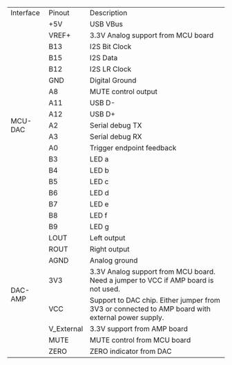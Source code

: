 <table>
    <tr>
        <td>Interface</td>
        <td>Pinout</td>
        <td>Description</td>
    </tr>
    <tr><td rowspan="19">MCU-DAC</td>
        <td>+5V</td><td>USB VBus</td></tr>
    <tr><td>VREF+</td><td>3.3V Analog support from MCU board</td></tr>
    <tr><td>B13</td><td>I2S Bit Clock</td></tr>
    <tr><td>B15</td><td>I2S Data</td></tr>
    <tr><td>B12</td><td>I2S LR Clock</td></tr>
    <tr><td>GND</td><td>Digital Ground</td></tr>
    <tr><td>A8</td><td>MUTE control output</td></tr>
    <tr><td>A11</td><td>USB D-</td></tr>
    <tr><td>A12</td><td>USB D+</td></tr>
    <tr><td>A2</td><td>Serial debug TX</td></tr>
    <tr><td>A3</td><td>Serial debug RX</td></tr>
    <tr><td>A0</td><td>Trigger endpoint feedback</td></tr>
    <tr><td>B3</td><td>LED a</td></tr>
    <tr><td>B4</td><td>LED b</td></tr>
    <tr><td>B5</td><td>LED c</td></tr>
    <tr><td>B6</td><td>LED d</td></tr>
    <tr><td>B7</td><td>LED e</td></tr>
    <tr><td>B8</td><td>LED f</td></tr>
    <tr><td>B9</td><td>LED g</td></tr>
    <tr><td rowspan="19">DAC-AMP</td>
        <td>LOUT</td><td>Left output</td>
    <tr><td>ROUT</td><td>Right output</td></tr>
    <tr><td>AGND</td><td>Analog ground</td></tr>
    <tr><td>3V3</td><td>3.3V Analog support from MCU board. Need a jumper to VCC if AMP board is not used.</td></tr>
    <tr><td>VCC</td><td>Support to DAC chip. Either jumper from 3V3 or connected to AMP board with external power supply.</td></tr>
    <tr><td>V_External</td><td>3.3V support from AMP board</td></tr>
    <tr><td>MUTE</td><td>MUTE control from MCU board</td></tr>
    <tr><td>ZERO</td><td>ZERO indicator from DAC</td></tr>
</table>

